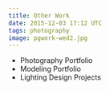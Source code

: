 ```yaml
---
title: Other Work
date: 2015-12-03 17:12 UTC
tags: photography
image: pgwork-wed2.jpg
---
```


<!-- <div class="row">
	<div class="col_6">
		<div class="layout">
  			<div><img src="../../../images/pgwork-wed2a.jpg" /></div>
  		</div>
  	</div>
  	<div class="col_6 layout">
  		<a href="annaskuba.portfoliobox.me">
  		<img src="../../../images/model-yellow2.jpg" />
  		<div>Modeling Portfolio</div></a>
  	</div>
</div> -->

<div class="top">
	<ul>
  		<li>Photography Portfolio</li>
  		<li>Modeling Portfolio</li>
  		<li>Lighting Design Projects</li>
  	</ul>
</div>